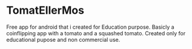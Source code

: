 # TomatEllerMos

Free app for android that i created for Education purpose. 
Basicly a coinflipping app with a tomato and a squashed tomato. 
Created only for educational pupose and non commercial use. 

